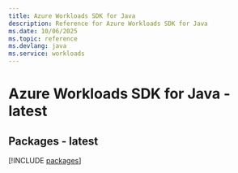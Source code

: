 ```yaml
---
title: Azure Workloads SDK for Java
description: Reference for Azure Workloads SDK for Java
ms.date: 10/06/2025
ms.topic: reference
ms.devlang: java
ms.service: workloads
---
```

# Azure Workloads SDK for Java - latest
## Packages - latest
[!INCLUDE [packages](workloads-index.md)]